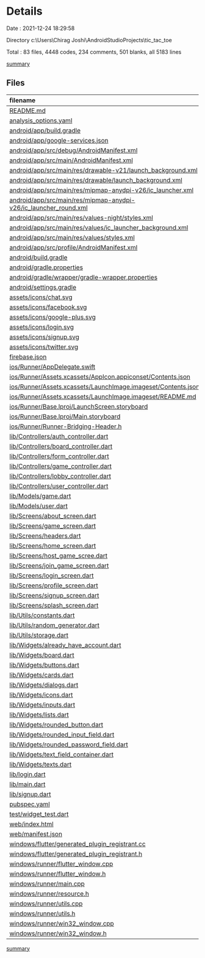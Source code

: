 # Details

Date : 2021-12-24 18:29:58

Directory c:\Users\Chirag Joshi\AndroidStudioProjects\tic_tac_toe

Total : 83 files,  4448 codes, 234 comments, 501 blanks, all 5183 lines

[summary](results.md)

## Files
| filename | language | code | comment | blank | total |
| :--- | :--- | ---: | ---: | ---: | ---: |
| [README.md](/README.md) | Markdown | 10 | 0 | 7 | 17 |
| [analysis_options.yaml](/analysis_options.yaml) | YAML | 3 | 23 | 4 | 30 |
| [android/app/build.gradle](/android/app/build.gradle) | Groovy | 59 | 3 | 13 | 75 |
| [android/app/google-services.json](/android/app/google-services.json) | JSON | 39 | 0 | 0 | 39 |
| [android/app/src/debug/AndroidManifest.xml](/android/app/src/debug/AndroidManifest.xml) | XML | 4 | 3 | 1 | 8 |
| [android/app/src/main/AndroidManifest.xml](/android/app/src/main/AndroidManifest.xml) | XML | 28 | 6 | 1 | 35 |
| [android/app/src/main/res/drawable-v21/launch_background.xml](/android/app/src/main/res/drawable-v21/launch_background.xml) | XML | 4 | 7 | 2 | 13 |
| [android/app/src/main/res/drawable/launch_background.xml](/android/app/src/main/res/drawable/launch_background.xml) | XML | 4 | 7 | 2 | 13 |
| [android/app/src/main/res/mipmap-anydpi-v26/ic_launcher.xml](/android/app/src/main/res/mipmap-anydpi-v26/ic_launcher.xml) | XML | 5 | 0 | 0 | 5 |
| [android/app/src/main/res/mipmap-anydpi-v26/ic_launcher_round.xml](/android/app/src/main/res/mipmap-anydpi-v26/ic_launcher_round.xml) | XML | 5 | 0 | 0 | 5 |
| [android/app/src/main/res/values-night/styles.xml](/android/app/src/main/res/values-night/styles.xml) | XML | 9 | 9 | 1 | 19 |
| [android/app/src/main/res/values/ic_launcher_background.xml](/android/app/src/main/res/values/ic_launcher_background.xml) | XML | 4 | 0 | 0 | 4 |
| [android/app/src/main/res/values/styles.xml](/android/app/src/main/res/values/styles.xml) | XML | 9 | 9 | 1 | 19 |
| [android/app/src/profile/AndroidManifest.xml](/android/app/src/profile/AndroidManifest.xml) | XML | 4 | 3 | 1 | 8 |
| [android/build.gradle](/android/build.gradle) | Groovy | 28 | 0 | 5 | 33 |
| [android/gradle.properties](/android/gradle.properties) | Properties | 3 | 0 | 1 | 4 |
| [android/gradle/wrapper/gradle-wrapper.properties](/android/gradle/wrapper/gradle-wrapper.properties) | Properties | 5 | 1 | 1 | 7 |
| [android/settings.gradle](/android/settings.gradle) | Groovy | 8 | 0 | 4 | 12 |
| [assets/icons/chat.svg](/assets/icons/chat.svg) | XML | 134 | 1 | 0 | 135 |
| [assets/icons/facebook.svg](/assets/icons/facebook.svg) | XML | 1 | 0 | 0 | 1 |
| [assets/icons/google-plus.svg](/assets/icons/google-plus.svg) | XML | 1 | 0 | 0 | 1 |
| [assets/icons/login.svg](/assets/icons/login.svg) | XML | 151 | 1 | 0 | 152 |
| [assets/icons/signup.svg](/assets/icons/signup.svg) | XML | 80 | 1 | 0 | 81 |
| [assets/icons/twitter.svg](/assets/icons/twitter.svg) | XML | 46 | 1 | 1 | 48 |
| [firebase.json](/firebase.json) | JSON | 7 | 4 | 0 | 11 |
| [ios/Runner/AppDelegate.swift](/ios/Runner/AppDelegate.swift) | Swift | 12 | 0 | 2 | 14 |
| [ios/Runner/Assets.xcassets/AppIcon.appiconset/Contents.json](/ios/Runner/Assets.xcassets/AppIcon.appiconset/Contents.json) | JSON | 122 | 0 | 1 | 123 |
| [ios/Runner/Assets.xcassets/LaunchImage.imageset/Contents.json](/ios/Runner/Assets.xcassets/LaunchImage.imageset/Contents.json) | JSON | 23 | 0 | 1 | 24 |
| [ios/Runner/Assets.xcassets/LaunchImage.imageset/README.md](/ios/Runner/Assets.xcassets/LaunchImage.imageset/README.md) | Markdown | 3 | 0 | 2 | 5 |
| [ios/Runner/Base.lproj/LaunchScreen.storyboard](/ios/Runner/Base.lproj/LaunchScreen.storyboard) | XML | 36 | 1 | 1 | 38 |
| [ios/Runner/Base.lproj/Main.storyboard](/ios/Runner/Base.lproj/Main.storyboard) | XML | 25 | 1 | 1 | 27 |
| [ios/Runner/Runner-Bridging-Header.h](/ios/Runner/Runner-Bridging-Header.h) | C++ | 1 | 0 | 1 | 2 |
| [lib/Controllers/auth_controller.dart](/lib/Controllers/auth_controller.dart) | Dart | 91 | 11 | 16 | 118 |
| [lib/Controllers/board_controller.dart](/lib/Controllers/board_controller.dart) | Dart | 84 | 5 | 18 | 107 |
| [lib/Controllers/form_controller.dart](/lib/Controllers/form_controller.dart) | Dart | 11 | 0 | 1 | 12 |
| [lib/Controllers/game_controller.dart](/lib/Controllers/game_controller.dart) | Dart | 57 | 0 | 14 | 71 |
| [lib/Controllers/lobby_controller.dart](/lib/Controllers/lobby_controller.dart) | Dart | 50 | 0 | 11 | 61 |
| [lib/Controllers/user_controller.dart](/lib/Controllers/user_controller.dart) | Dart | 49 | 0 | 11 | 60 |
| [lib/Models/game.dart](/lib/Models/game.dart) | Dart | 46 | 0 | 4 | 50 |
| [lib/Models/user.dart](/lib/Models/user.dart) | Dart | 45 | 0 | 5 | 50 |
| [lib/Screens/about_screen.dart](/lib/Screens/about_screen.dart) | Dart | 86 | 0 | 5 | 91 |
| [lib/Screens/game_screen.dart](/lib/Screens/game_screen.dart) | Dart | 141 | 0 | 11 | 152 |
| [lib/Screens/headers.dart](/lib/Screens/headers.dart) | Dart | 18 | 1 | 4 | 23 |
| [lib/Screens/home_screen.dart](/lib/Screens/home_screen.dart) | Dart | 112 | 0 | 7 | 119 |
| [lib/Screens/host_game_scree.dart](/lib/Screens/host_game_scree.dart) | Dart | 109 | 0 | 9 | 118 |
| [lib/Screens/join_game_screen.dart](/lib/Screens/join_game_screen.dart) | Dart | 122 | 0 | 10 | 132 |
| [lib/Screens/login_screen.dart](/lib/Screens/login_screen.dart) | Dart | 167 | 0 | 8 | 175 |
| [lib/Screens/profile_screen.dart](/lib/Screens/profile_screen.dart) | Dart | 101 | 0 | 7 | 108 |
| [lib/Screens/signup_screen.dart](/lib/Screens/signup_screen.dart) | Dart | 153 | 0 | 9 | 162 |
| [lib/Screens/splash_screen.dart](/lib/Screens/splash_screen.dart) | Dart | 137 | 0 | 15 | 152 |
| [lib/Utils/constants.dart](/lib/Utils/constants.dart) | Dart | 3 | 0 | 2 | 5 |
| [lib/Utils/random_generator.dart](/lib/Utils/random_generator.dart) | Dart | 14 | 0 | 4 | 18 |
| [lib/Utils/storage.dart](/lib/Utils/storage.dart) | Dart | 29 | 3 | 11 | 43 |
| [lib/Widgets/already_have_account.dart](/lib/Widgets/already_have_account.dart) | Dart | 33 | 0 | 3 | 36 |
| [lib/Widgets/board.dart](/lib/Widgets/board.dart) | Dart | 193 | 0 | 12 | 205 |
| [lib/Widgets/buttons.dart](/lib/Widgets/buttons.dart) | Dart | 100 | 1 | 13 | 114 |
| [lib/Widgets/cards.dart](/lib/Widgets/cards.dart) | Dart | 182 | 0 | 15 | 197 |
| [lib/Widgets/dialogs.dart](/lib/Widgets/dialogs.dart) | Dart | 27 | 0 | 4 | 31 |
| [lib/Widgets/icons.dart](/lib/Widgets/icons.dart) | Dart | 33 | 0 | 6 | 39 |
| [lib/Widgets/inputs.dart](/lib/Widgets/inputs.dart) | Dart | 110 | 0 | 11 | 121 |
| [lib/Widgets/lists.dart](/lib/Widgets/lists.dart) | Dart | 38 | 0 | 4 | 42 |
| [lib/Widgets/rounded_button.dart](/lib/Widgets/rounded_button.dart) | Dart | 40 | 0 | 4 | 44 |
| [lib/Widgets/rounded_input_field.dart](/lib/Widgets/rounded_input_field.dart) | Dart | 35 | 0 | 3 | 38 |
| [lib/Widgets/rounded_password_field.dart](/lib/Widgets/rounded_password_field.dart) | Dart | 38 | 1 | 6 | 45 |
| [lib/Widgets/text_field_container.dart](/lib/Widgets/text_field_container.dart) | Dart | 23 | 0 | 3 | 26 |
| [lib/Widgets/texts.dart](/lib/Widgets/texts.dart) | Dart | 26 | 0 | 4 | 30 |
| [lib/login.dart](/lib/login.dart) | Dart | 105 | 0 | 8 | 113 |
| [lib/main.dart](/lib/main.dart) | Dart | 43 | 22 | 4 | 69 |
| [lib/signup.dart](/lib/signup.dart) | Dart | 324 | 0 | 14 | 338 |
| [pubspec.yaml](/pubspec.yaml) | YAML | 42 | 1 | 3 | 46 |
| [test/widget_test.dart](/test/widget_test.dart) | Dart | 14 | 10 | 7 | 31 |
| [web/index.html](/web/index.html) | HTML | 102 | 18 | 9 | 129 |
| [web/manifest.json](/web/manifest.json) | JSON | 35 | 0 | 1 | 36 |
| [windows/flutter/generated_plugin_registrant.cc](/windows/flutter/generated_plugin_registrant.cc) | C++ | 6 | 4 | 5 | 15 |
| [windows/flutter/generated_plugin_registrant.h](/windows/flutter/generated_plugin_registrant.h) | C++ | 5 | 5 | 6 | 16 |
| [windows/runner/flutter_window.cpp](/windows/runner/flutter_window.cpp) | C++ | 45 | 4 | 13 | 62 |
| [windows/runner/flutter_window.h](/windows/runner/flutter_window.h) | C++ | 20 | 5 | 9 | 34 |
| [windows/runner/main.cpp](/windows/runner/main.cpp) | C++ | 30 | 4 | 10 | 44 |
| [windows/runner/resource.h](/windows/runner/resource.h) | C++ | 9 | 6 | 2 | 17 |
| [windows/runner/utils.cpp](/windows/runner/utils.cpp) | C++ | 53 | 2 | 10 | 65 |
| [windows/runner/utils.h](/windows/runner/utils.h) | C++ | 8 | 6 | 6 | 20 |
| [windows/runner/win32_window.cpp](/windows/runner/win32_window.cpp) | C++ | 183 | 15 | 48 | 246 |
| [windows/runner/win32_window.h](/windows/runner/win32_window.h) | C++ | 48 | 29 | 22 | 99 |

[summary](results.md)